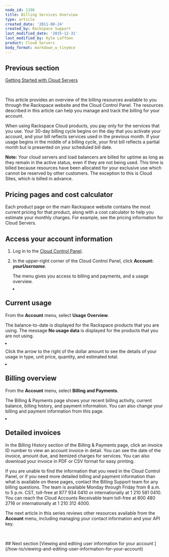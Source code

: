 ```yaml
---
node_id: 1196
title: Billing Services Overview
type: article
created_date: '2011-08-24'
created_by: Rackspace Support
last_modified_date: '2015-12-31'
last_modified_by: Kyle Laffoon
product: Cloud Servers
body_format: markdown_w_tinymce
---
```


## Previous section

[Getting Started with Cloud Servers](/how-to/getting-started-with-cloud-servers-0)

<p>&nbsp;</p>
This article provides an overview of the billing resources available to you through the Rackspace website and the Cloud Control Panel. The resources described in this article can help you manage and track the billing for your account.

When using Rackspace Cloud products, you pay only for the services that you use. Your 30-day billing cycle begins on the day that you activate your account, and your bill reflects services used in the previous month. If your usage begins in the middle of a billing cycle, your first bill reflects a partial month but is presented on your scheduled bill date.

**Note:** Your cloud servers and load balancers are billed for uptime as long as they remain in the active status, even if they are not being used. This time is billed because resources have been allocated for your exclusive use which cannot be reserved by other customers. The exception to this is Cloud Sites, which is billed in advance.

## Pricing pages and cost calculator

Each product page on the main Rackspace website contains the most current pricing for that product, along with a cost calculator to help you estimate your monthly charges. For example, see the pricing information for Cloud Servers.

## Access your account information

1. Log in to the [Cloud Control Panel](http://www.rackspace.com/cloud/servers/pricing/).

2. In the upper-right corner of the Cloud Control Panel, click **Account:** ***yourUsername***.

    The menu gives you access to billing and payments, and a usage overview.

    <img alt="" border="2" src="https://8026b2e3760e2433679c-fffceaebb8c6ee053c935e8915a3fbe7.ssl.cf2.rackcdn.com/field/image/Untitled_0.png" border="1" />

## Current usage

From the **Account** menu, select **Usage Overview**.

The balance-to-date is displayed for the Rackspace products that you are using. The message **No usage data** is displayed for the products that you are not using.

<img alt="" border="2" src="https://8026b2e3760e2433679c-fffceaebb8c6ee053c935e8915a3fbe7.ssl.cf2.rackcdn.com/field/image/Screen%20Shot%202015-01-12%20at%209.43.59%20PM_0.png" border="1" />

Click the arrow to the right of the dollar amount to see the details of your usage in type, unit price, quantity, and estimated total.

<img alt="" border="2" src="https://8026b2e3760e2433679c-fffceaebb8c6ee053c935e8915a3fbe7.ssl.cf2.rackcdn.com/field/image/currentusage.png" border="1"/>

## Billing overview

From the **Account** menu, select **Billing and Payments**.

The Billing & Payments page shows your recent billing activity, current balance, billing history, and payment information. You can also change your billing and payment information from this page.

<img alt="" border="2" src="https://8026b2e3760e2433679c-fffceaebb8c6ee053c935e8915a3fbe7.ssl.cf2.rackcdn.com/field/image/billingpmts2.png" border="1" />


## Detailed invoices

In the Billing History section of the Billing & Payments page, click an invoice ID number to view an account invoice in detail. You can see the date of the invoice, amount due, and itemized charges for services. You can also download your invoice in PDF or CSV format for easy printing.

If you are unable to find the information that you need in the Cloud Control Panel, or if you need more detailed billing and payment information than what is available on these pages, contact the Billing Support team for any billing questions. The team is available Monday through Friday from 8 a.m. to 5 p.m. CST, toll-free at 877 934 0410 or internationally at 1 210 581 0410. You can reach the Cloud Accounts Receivable team toll-free at 800 480 2716 or internationally at 1 210 312 4000.

The next article in this series reviews other resources available from the **Account** menu, including managing your contact information and your API key.

<p>&nbsp;</p>
## Next section
[Viewing and editing user information for your account ](/how-to/viewing-and-editing-user-information-for-your-account)

